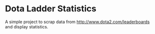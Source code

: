 Dota Ladder Statistics
======================

A simple project to scrap data from http://www.dota2.com/leaderboards and display statistics.